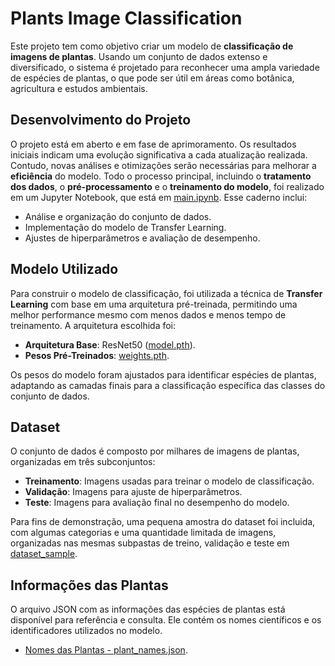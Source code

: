 # Plants Image Classification

Este projeto tem como objetivo criar um modelo de **classificação de imagens de plantas**. Usando um conjunto de dados extenso e diversificado, o sistema é projetado para reconhecer uma ampla variedade de espécies de plantas, o que pode ser útil em áreas como botânica, agricultura e estudos ambientais.

## Desenvolvimento do Projeto
O projeto está em aberto e em fase de aprimoramento. Os resultados iniciais indicam uma evolução significativa a cada atualização realizada. Contudo, novas análises e otimizações serão necessárias para melhorar a **eficiência** do modelo.
Todo o processo principal, incluindo o **tratamento dos dados**, o **pré-processamento** e o **treinamento do modelo**, foi realizado em um Jupyter Notebook, que está em [main.ipynb](main.ipynb). Esse caderno inclui:

- Análise e organização do conjunto de dados.
- Implementação do modelo de Transfer Learning.
- Ajustes de hiperparâmetros e avaliação de desempenho.

## Modelo Utilizado
Para construir o modelo de classificação, foi utilizada a técnica de **Transfer Learning** com base em uma arquitetura pré-treinada, permitindo uma melhor performance mesmo com menos dados e menos tempo de treinamento. A arquitetura escolhida foi:

- **Arquitetura Base**:  ResNet50 ([model.pth](model.pth)).
- **Pesos Pré-Treinados**: [weights.pth](weights.pth).

Os pesos do modelo foram ajustados para identificar espécies de plantas, adaptando as camadas finais para a classificação específica das classes do conjunto de dados.

## Dataset
O conjunto de dados é composto por milhares de imagens de plantas, organizadas em três subconjuntos:

- **Treinamento**: Imagens usadas para treinar o modelo de classificação.
- **Validação**: Imagens para ajuste de hiperparâmetros.
- **Teste**: Imagens para avaliação final no desempenho do modelo.

Para fins de demonstração, uma pequena amostra do dataset foi incluida, com algumas categorias e uma quantidade limitada de imagens, organizadas nas mesmas subpastas de treino, validação e teste em [dataset_sample](dataset_sample).

## Informações das Plantas
O arquivo JSON com as informações das espécies de plantas está disponível para referência e consulta. Ele contém os nomes científicos e os identificadores utilizados no modelo.

- [Nomes das Plantas - plant_names.json](new_names.json).
